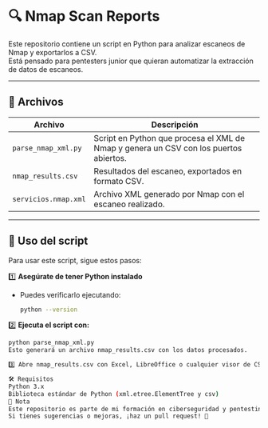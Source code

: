 # 🔍 Nmap Scan Reports  

Este repositorio contiene un script en Python para analizar escaneos de Nmap y exportarlos a CSV.  
Está pensado para pentesters junior que quieran automatizar la extracción de datos de escaneos.  

---

## 📂 Archivos  

| Archivo               | Descripción |
|----------------------|------------|
| `parse_nmap_xml.py`  | Script en Python que procesa el XML de Nmap y genera un CSV con los puertos abiertos. |
| `nmap_results.csv`   | Resultados del escaneo, exportados en formato CSV. |
| `servicios.nmap.xml` | Archivo XML generado por Nmap con el escaneo realizado. |

---

## 🚀 Uso del script  

Para usar este script, sigue estos pasos:  

1️⃣ **Asegúrate de tener Python instalado**  
   - Puedes verificarlo ejecutando:  
     ```bash
     python --version
     ```

2️⃣ **Ejecuta el script con:**  
   ```bash
   python parse_nmap_xml.py
Esto generará un archivo nmap_results.csv con los datos procesados.

3️⃣ Abre nmap_results.csv con Excel, LibreOffice o cualquier visor de CSV.

🛠️ Requisitos
Python 3.x
Biblioteca estándar de Python (xml.etree.ElementTree y csv)
📌 Nota
Este repositorio es parte de mi formación en ciberseguridad y pentesting.
Si tienes sugerencias o mejoras, ¡haz un pull request! 🚀
